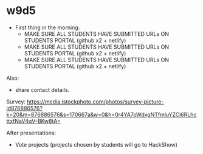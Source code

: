 
# w9d5




- First thing in the morning:
  - MAKE SURE ALL STUDENTS HAVE SUBMITTED URLs ON STUDENTS PORTAL (github x2 + netlify)
  - MAKE SURE ALL STUDENTS HAVE SUBMITTED URLs ON STUDENTS PORTAL (github x2 + netlify)
  - MAKE SURE ALL STUDENTS HAVE SUBMITTED URLs ON STUDENTS PORTAL (github x2 + netlify)


Also:
- share contact details.





Survey:
https://media.istockphoto.com/photos/survey-picture-id876886576?k=20&m=876886576&s=170667a&w=0&h=0r4YA7oWdxgNTfmluYZCi6RLhcttxfNaV4qV-BKw8tA=


After presentations:
- Vote projects (projects chosen by students will go to HackShow)



<!-- 
  Avoid: 
  
  https://thecodinglove.com/when-we-fix-bugs-in-production


-->


<!--

@Luis: schedule code freeze message



Code Freeze Time 
- Full test on production (check all is ok)
- No further changes on production.

If you discover any critical bug, let us know so that we can try to help asap.

https://i.imgflip.com/6ppexe.jpg

-->
